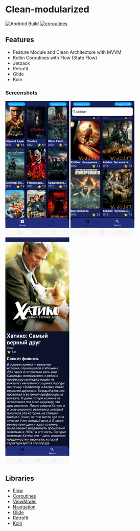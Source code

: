 # Clean-modularized
![Android Build](https://github.com/Ezike/Baking-App-Kotlin/workflows/Android%20Build/badge.svg) [![coroutines](https://img.shields.io/badge/Kotlin-Coroutines-orange)](https://developer.android.com/kotlin/coroutines)


## Features
* Feature Module and Clean Architecture with MVVM 
* Kotlin Coroutines with Flow (State Flow)
* Jetpack
* Retrofit
* Glide
* Koin


### Screenshots
<img src="https://github.com/e444er/Clean-modularized/blob/master/screen/s1.png" width="200" /> <img src="https://github.com/e444er/Clean-modularized/blob/master/screen/s2.png" width="200" /> 
<img src="https://github.com/e444er/Clean-modularized/blob/master/screen/s3.png" width="200" />

## Libraries
*   [Flow](https://github.com/androidbroadcast/ViewBindingPropertyDelegate)
*   [Coroutines](https://github.com/Kotlin/kotlinx.coroutines)
*   [ViewModel](https://developer.android.com/topic/libraries/architecture/viewmodel)
*   [Navigation](https://github.com/topics/android-navigation-component)
*   [Glide](https://github.com/bumptech/glide)
*   [Retrofit](https://square.github.io/retrofit/)
*   [Koin](https://dagger.dev/hilt)
